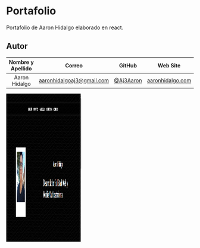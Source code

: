 # Portafolio
Portafolio de Aaron Hidalgo elaborado en react.

## Autor

| **Nombre y Apellido** |         **Correo**        |               **GitHub**                 |                 **Web Site**                 |
| :-------------------: | :-----------------------: | :--------------------------------------: | :------------------------------------------: |
|  Aaron Hidalgo        | aaronhidalgoaj3@gmail.com | [@Aj3Aaron](https://github.com/Aj3Aaron) | [aaronhidalgo.com](https://aaronhidalgo.com) |


<img width="230px" height="400px" align="center" style="max-width: 40%;" src="./src//img/ejemplo_portafolio.png" alt="Portafolio" />
